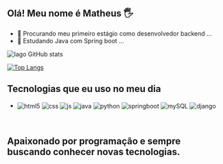 ## Olá! Meu nome é Matheus 🖐️

- 🔭 Procurando meu primeiro estágio como desenvolvedor backend  ...
- 🌱 Estudando Java com Spring boot  ...

![Iago GitHub stats](https://github-readme-stats.vercel.app/api?username=MatheusIago99&show_icons=true&theme=dracula)

[![Top Langs](https://github-readme-stats.vercel.app/api/top-langs/?username=MatheusIago99)](https://github.com/anuraghazra/github-readme-stats)

## Tecnologias que eu uso no meu dia
- <div style="display: inline_block">
  <img align="center" alt="html5" src="https://img.shields.io/badge/HTML5-E34F26?style=for-the-badge&logo=html5&logoColor=white" />
  <img align="center" alt="css" src="https://img.shields.io/badge/CSS3-1572B6?style=for-the-badge&logo=css3&logoColor=white" />
  <img align="center" alt="js" src="https://img.shields.io/badge/JavaScript-F7DF1E?style=for-the-badge&logo=javascript&logoColor=black" />
  <img align="center" alt="java" src="https://img.shields.io/badge/Java-ED8B00?style=for-the-badge&logo=openjdk&logoColor=white" />
  <img align="center" alt="python" src="https://img.shields.io/badge/Python-3776AB?style=for-the-badge&logo=python&logoColor=white" />
  <img align="center" alt="springboot" src="https://img.shields.io/badge/Spring-6DB33F?style=for-the-badge&logo=spring&logoColor=white" />
  <img align="center" alt="mySQL" src="https://img.shields.io/badge/MySQL-00000F?style=for-the-badge&logo=mysql&logoColor=white" />
  <img align="center" alt="django" src="https://img.shields.io/badge/Django-092E20?style=for-the-badge&logo=django&logoColor=white" />
</div><br/>

## Apaixonado por programação e sempre buscando conhecer novas tecnologias.
